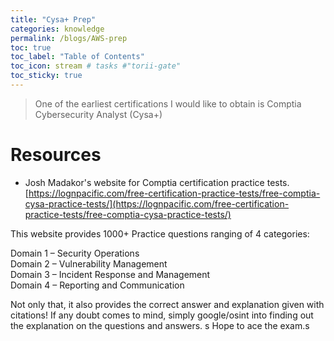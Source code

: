 ```yaml
---
title: "Cysa+ Prep"
categories: knowledge
permalink: /blogs/AWS-prep
toc: true
toc_label: "Table of Contents"
toc_icon: stream # tasks #"torii-gate"
toc_sticky: true
---
```


> One of the earliest certifications I would like to obtain is Comptia Cybersecurity Analyst (Cysa+)

# Resources
- Josh Madakor's website for Comptia certification practice tests. <br>
[https://lognpacific.com/free-certification-practice-tests/free-comptia-cysa-practice-tests/](https://lognpacific.com/free-certification-practice-tests/free-comptia-cysa-practice-tests/)

This website provides 1000+ Practice questions ranging of 4 categories:

Domain 1 – Security Operations
<br>Domain 2 – Vulnerability Management
<br>Domain 3 – Incident Response and Management
<br>Domain 4 – Reporting and Communication

Not only that, it also provides the correct answer and explanation given with citations! If any doubt comes to mind, simply google/osint into finding out the explanation on the questions and answers. 
s
Hope to ace the exam.s